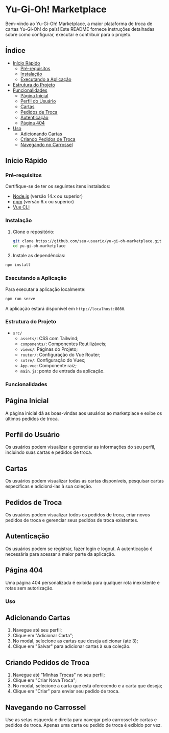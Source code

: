 # Yu-Gi-Oh! Marketplace

Bem-vindo ao Yu-Gi-Oh! Marketplace, a maior plataforma de troca de cartas Yu-Gi-Oh! do país! Este README fornece instruções detalhadas sobre como configurar, executar e contribuir para o projeto.

## Índice

- [Início Rápido](#início-rápido)
  - [Pré-requisitos](#pré-requisitos)
  - [Instalação](#instalação)
  - [Executando a Aplicação](#executando-a-aplicação)
- [Estrutura do Projeto](#estrutura-do-projeto)
- [Funcionalidades](#funcionalidades)
  - [Página Inicial](#página-inicial)
  - [Perfil do Usuário](#perfil-do-usuário)
  - [Cartas](#cartas)
  - [Pedidos de Troca](#pedidos-de-troca)
  - [Autenticação](#autenticação)
  - [Página 404](#página-404)
- [Uso](#uso)
  - [Adicionando Cartas](#adicionando-cartas)
  - [Criando Pedidos de Troca](#criando-pedidos-de-troca)
  - [Navegando no Carrossel](#navegando-no-carrossel)

## Início Rápido

### Pré-requisitos

Certifique-se de ter os seguintes itens instalados:

- [Node.js](https://nodejs.org/) (versão 14.x ou superior)
- [npm](https://www.npmjs.com/) (versão 6.x ou superior)
- [Vue CLI](https://cli.vuejs.org/)

### Instalação

1. Clone o repositório:

   ```sh
   git clone https://github.com/seu-usuario/yu-gi-oh-marketplace.git
   cd yu-gi-oh-marketplace

2. Instale as dependências:

```sh
npm install
```

### Executando a Aplicação

Para executar a aplicação localmente:

```sh
npm run serve
```

A aplicação estará disponível em ``http://localhost:8080``.

### Estrutura do Projeto

- ``src/``
  - ``assets/``: CSS com Tailwind;
  - ``components/``: Componentes Reutilizáveis;
  - ``views/``: Páginas do Projeto;
  - ``router/``: Configuração do Vue Router;
  - ``sotre/``: Configuração do Vuex;
  - ``App.vue``: Componente raiz;
  - ``main.js``: ponto de entrada da aplicação.

### Funcionalidades

## Página Inicial

A página inicial dá as boas-vindas aos usuários ao marketplace e exibe os últimos pedidos de troca.

## Perfil do Usuário

Os usuários podem visualizar e gerenciar as informações do seu perfil, incluindo suas cartas e pedidos de troca.

## Cartas

Os usuários podem visualizar todas as cartas disponíveis, pesquisar cartas específicas e adicioná-las à sua coleção.

## Pedidos de Troca

Os usuários podem visualizar todos os pedidos de troca, criar novos pedidos de troca e gerenciar seus pedidos de troca existentes.

## Autenticação

Os usuários podem se registrar, fazer login e logout. A autenticação é necessária para acessar a maior parte da aplicação.

## Página 404

Uma página 404 personalizada é exibida para qualquer rota inexistente e rotas sem autorização.

### Uso

## Adicionando Cartas

1. Navegue até seu perfil;
2. Clique em "Adicionar Carta";
3. No modal, selecione as cartas que deseja adicionar (até 3);
4. Clique em "Salvar" para adicionar cartas à sua coleção.

## Criando Pedidos de Troca

1. Navegue até "Minhas Trocas" no seu perfil;
2. Clique em "Criar Nova Troca";
3. No modal, selecione a carta que está oferecendo e a carta que deseja;
4. Clique em "Criar" para enviar seu pedido de troca.

## Navegando no Carrossel

Use as setas esquerda e direita para navegar pelo carrossel de cartas e pedidos de troca. Apenas uma carta ou pedido de troca é exibido por vez.
